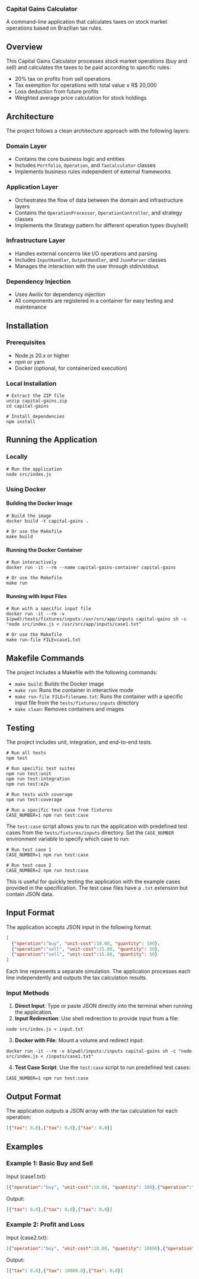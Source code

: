 ### Capital Gains Calculator

A command-line application that calculates taxes on stock market operations based on Brazilian tax rules.

## Overview

This Capital Gains Calculator processes stock market operations (buy and sell) and calculates the taxes to be paid according to specific rules:

- 20% tax on profits from sell operations
- Tax exemption for operations with total value ≤ R$ 20,000
- Loss deduction from future profits
- Weighted average price calculation for stock holdings


## Architecture

The project follows a clean architecture approach with the following layers:

### Domain Layer

- Contains the core business logic and entities
- Includes `Portfolio`, `Operation`, and `TaxCalculator` classes
- Implements business rules independent of external frameworks


### Application Layer

- Orchestrates the flow of data between the domain and infrastructure layers
- Contains the `OperationProcessor`, `OperationController`, and strategy classes
- Implements the Strategy pattern for different operation types (buy/sell)


### Infrastructure Layer

- Handles external concerns like I/O operations and parsing
- Includes `InputHandler`, `OutputHandler`, and `JsonParser` classes
- Manages the interaction with the user through stdin/stdout


### Dependency Injection

- Uses Awilix for dependency injection
- All components are registered in a container for easy testing and maintenance


## Installation

### Prerequisites

- Node.js 20.x or higher
- npm or yarn
- Docker (optional, for containerized execution)


### Local Installation

```shellscript
# Extract the ZIP file
unzip capital-gains.zip
cd capital-gains

# Install dependencies
npm install
```

## Running the Application

### Locally

```shellscript
# Run the application
node src/index.js
```

### Using Docker

#### Building the Docker Image

```shellscript
# Build the image
docker build -t capital-gains .

# Or use the Makefile
make build
```

#### Running the Docker Container

```shellscript
# Run interactively
docker run -it --rm --name capital-gains-container capital-gains

# Or use the Makefile
make run
```

#### Running with Input Files

```shellscript
# Run with a specific input file
docker run -it --rm -v $(pwd)/tests/fixtures/inputs:/usr/src/app/inputs capital-gains sh -c "node src/index.js < /usr/src/app/inputs/case1.txt"

# Or use the Makefile
make run-file FILE=case1.txt
```

## Makefile Commands

The project includes a Makefile with the following commands:

- `make build`: Builds the Docker image
- `make run`: Runs the container in interactive mode
- `make run-file FILE=filename.txt`: Runs the container with a specific input file from the `tests/fixtures/inputs` directory
- `make clean`: Removes containers and images


## Testing

The project includes unit, integration, and end-to-end tests.

```shellscript
# Run all tests
npm test

# Run specific test suites
npm run test:unit
npm run test:integration
npm run test:e2e

# Run tests with coverage
npm run test:coverage

# Run a specific test case from fixtures
CASE_NUMBER=1 npm run test:case
```

The `test:case` script allows you to run the application with predefined test cases from the `tests/fixtures/inputs` directory. Set the `CASE_NUMBER` environment variable to specify which case to run:

```shellscript
# Run test case 1
CASE_NUMBER=1 npm run test:case

# Run test case 2
CASE_NUMBER=2 npm run test:case
```

This is useful for quickly testing the application with the example cases provided in the specification. The test case files have a `.txt` extension but contain JSON data.

## Input Format

The application accepts JSON input in the following format:

```json
[
  {"operation":"buy", "unit-cost":10.00, "quantity": 100},
  {"operation":"sell", "unit-cost":15.00, "quantity": 50},
  {"operation":"sell", "unit-cost":15.00, "quantity": 50}
]
```

Each line represents a separate simulation. The application processes each line independently and outputs the tax calculation results.

### Input Methods

1. **Direct Input**: Type or paste JSON directly into the terminal when running the application.
2. **Input Redirection**: Use shell redirection to provide input from a file:

```shellscript
node src/index.js < input.txt
```


3. **Docker with File**: Mount a volume and redirect input:

```shellscript
docker run -it --rm -v $(pwd)/inputs:/inputs capital-gains sh -c "node src/index.js < /inputs/case1.txt"
```


4. **Test Case Script**: Use the `test:case` script to run predefined test cases:

```shellscript
CASE_NUMBER=1 npm run test:case
```




## Output Format

The application outputs a JSON array with the tax calculation for each operation:

```json
[{"tax": 0.0},{"tax": 0.0},{"tax": 0.0}]
```

## Examples

### Example 1: Basic Buy and Sell

Input (case1.txt):

```json
[{"operation":"buy", "unit-cost":10.00, "quantity": 100},{"operation":"sell", "unit-cost":15.00, "quantity": 50},{"operation":"sell", "unit-cost":15.00, "quantity": 50}]
```

Output:

```json
[{"tax": 0.0},{"tax": 0.0},{"tax": 0.0}]
```

### Example 2: Profit and Loss

Input (case2.txt):

```json
[{"operation":"buy", "unit-cost":10.00, "quantity": 10000},{"operation":"sell", "unit-cost":20.00, "quantity": 5000},{"operation":"sell", "unit-cost":5.00, "quantity": 5000}]
```

Output:

```json
[{"tax": 0.0},{"tax": 10000.0},{"tax": 0.0}]
```